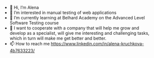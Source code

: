 - 👋 Hi, I’m Alena
- 👀 I’m interested in manual testing of web applications
- 🌱 I’m currently learning at Belhard Academy on the Advanced Level Software Testing course
- 💞️ I want to cooperate with a company that will help me grow and develop as a specialist, will give me interesting and challenging tasks, which in turn will make me get better and better.
- 📫 How to reach me https://www.linkedin.com/in/alena-kruchkova-4b7633223/

<!---
alenakruchkova1/alenakruchkova1 is a ✨ special ✨ repository because its `README.md` (this file) appears on your GitHub profile.
You can click the Preview link to take a look at your changes.
--->
